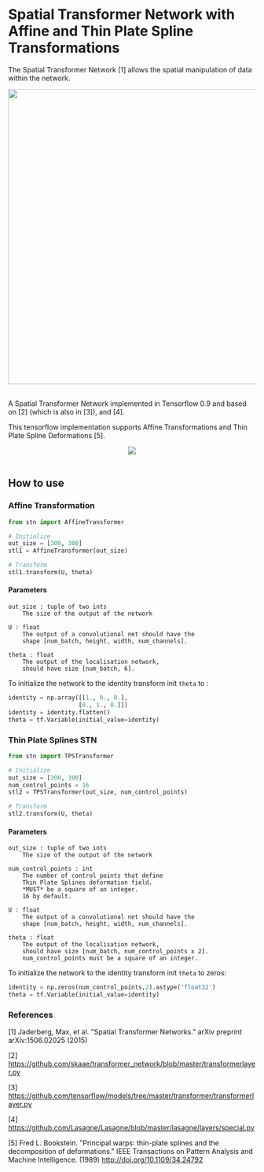 # Spatial Transformer Network with Affine and Thin Plate Spline Transformations

The Spatial Transformer Network [1] allows the spatial manipulation of data within the network.

<div align="center">
  <img width="600px" src="http://i.imgur.com/ExGDVul.png"><br><br>
</div>

A Spatial Transformer Network implemented in Tensorflow 0.9 and based on [2] \(which is also in [3]\), and [4].

This tensorflow implementation supports Affine Transformations and Thin Plate Spline Deformations [5].


<div align="center">
  <img src="http://i.imgur.com/gfqLV3f.png"><br><br>
</div>

## How to use

### Affine Transformation

```python
from stn import AffineTransformer

# Initialize
out_size = [300, 300]
stl1 = AffineTransformer(out_size)

# Transform 
stl1.transform(U, theta)
```

#### Parameters
    out_size : tuple of two ints
        The size of the output of the network

    U : float 
        The output of a convolutional net should have the
        shape [num_batch, height, width, num_channels]. 

    theta : float   
        The output of the localisation network,
        should have size [num_batch, 6].

To initialize the network to the identity transform init ``theta`` to :
```python
identity = np.array([[1., 0., 0.],
                    [0., 1., 0.]]) 
identity = identity.flatten()
theta = tf.Variable(initial_value=identity)
```        

### Thin Plate Splines STN

```python
from stn import TPSTransformer

# Initialize
out_size = [300, 300]
num_control_points = 16 
stl2 = TPSTransformer(out_size, num_control_points)

# Transform 
stl2.transform(U, theta)
```

#### Parameters
    out_size : tuple of two ints
        The size of the output of the network

    num_control_points : int
        The number of control points that define 
        Thin Plate Splines deformation field. 
        *MUST* be a square of an integer. 
        16 by default.

    U : float 
        The output of a convolutional net should have the
        shape [num_batch, height, width, num_channels]. 

    theta : float   
        The output of the localisation network,
        should have size [num_batch, num_control_points x 2].
        num_control_points must be a square of an integer.
        
To initialize the network to the identity transform init ``theta`` to zeros:
```python
identity = np.zeros(num_control_points,2).astype('float32')
theta = tf.Variable(initial_value=identity)
```        

### References

[1] Jaderberg, Max, et al. "Spatial Transformer Networks." 
    arXiv preprint arXiv:1506.02025 (2015)

[2] https://github.com/skaae/transformer_network/blob/master/transformerlayer.py

[3] https://github.com/tensorflow/models/tree/master/transformer/transformerlayer.py

[4] https://github.com/Lasagne/Lasagne/blob/master/lasagne/layers/special.py

[5] Fred L. Bookstein. "Principal warps: thin-plate splines and the decomposition of deformations."
    IEEE Transactions on Pattern Analysis and Machine Intelligence. (1989)
    http://doi.org/10.1109/34.24792

